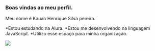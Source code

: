 ### Boas vindas ao meu perfil.

Meu nome é Kauan Henrique Silva pereira.

*Estou estudando na Alura.
*Estou me desenvolvendo na linguagem JavaScript.
*Utilizo esse espaço para minha organização.



![](https://tenor.com/bSqHS.gif)
